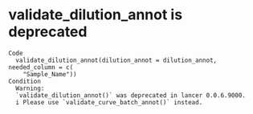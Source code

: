 # validate_dilution_annot is deprecated

    Code
      validate_dilution_annot(dilution_annot = dilution_annot, needed_column = c(
        "Sample_Name"))
    Condition
      Warning:
      `validate_dilution_annot()` was deprecated in lancer 0.0.6.9000.
      i Please use `validate_curve_batch_annot()` instead.

